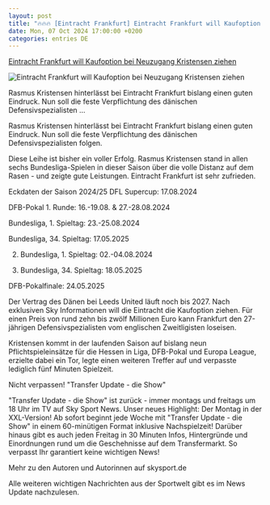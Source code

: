 ```yaml
---
layout: post
title: "🔥🔥🔥 [Eintracht Frankfurt] Eintracht Frankfurt will Kaufoption bei Neuzugang Kristensen ziehen"
date: Mon, 07 Oct 2024 17:00:00 +0200
categories: entries DE
---
```

[Eintracht Frankfurt will Kaufoption bei Neuzugang Kristensen ziehen](https://sport.sky.de/fussball/artikel/eintracht-frankfurt-will-kaufoption-bei-neuzugang-kristensen-ziehen/13229875/34943)

![Eintracht Frankfurt will Kaufoption bei Neuzugang Kristensen ziehen](https://e6.365dm.de/24/10/1600x900/skysport_de-kristensen-frankfurt_6709528.jpg?20241007153812)

Rasmus Kristensen hinterlässt bei Eintracht Frankfurt bislang einen guten Eindruck. Nun soll die feste Verpflichtung des dänischen Defensivspezialisten ...

Rasmus Kristensen hinterlässt bei Eintracht Frankfurt bislang einen guten Eindruck. Nun soll die feste Verpflichtung des dänischen Defensivspezialisten folgen.

Diese Leihe ist bisher ein voller Erfolg. Rasmus Kristensen stand in allen sechs Bundesliga-Spielen in dieser Saison über die volle Distanz auf dem Rasen - und zeigte gute Leistungen. Eintracht Frankfurt ist sehr zufrieden.

Eckdaten der Saison 2024/25 DFL Supercup: 17.08.2024

DFB-Pokal 1. Runde: 16.-19.08. & 27.-28.08.2024

Bundesliga, 1. Spieltag: 23.-25.08.2024

Bundesliga, 34. Spieltag: 17.05.2025

2. Bundesliga, 1. Spieltag: 02.-04.08.2024

2. Bundesliga, 34. Spieltag: 18.05.2025

DFB-Pokalfinale: 24.05.2025

Der Vertrag des Dänen bei Leeds United läuft noch bis 2027. Nach exklusiven Sky Informationen will die Eintracht die Kaufoption ziehen. Für einen Preis von rund zehn bis zwölf Millionen Euro kann Frankfurt den 27-jährigen Defensivspezialisten vom englischen Zweitligisten loseisen.

Kristensen kommt in der laufenden Saison auf bislang neun Pflichtspieleinsätze für die Hessen in Liga, DFB-Pokal und Europa League, erzielte dabei ein Tor, legte einen weiteren Treffer auf und verpasste lediglich fünf Minuten Spielzeit.

Nicht verpassen! "Transfer Update - die Show"

"Transfer Update - die Show" ist zurück - immer montags und freitags um 18 Uhr im TV auf Sky Sport News. Unser neues Highlight: Der Montag in der XXL-Version! Ab sofort beginnt jede Woche mit "Transfer Update - die Show" in einem 60-minütigen Format inklusive Nachspielzeit! Darüber hinaus gibt es auch jeden Freitag in 30 Minuten Infos, Hintergründe und Einordnungen rund um die Geschehnisse auf dem Transfermarkt. So verpasst Ihr garantiert keine wichtigen News!

Mehr zu den Autoren und Autorinnen auf skysport.de

Alle weiteren wichtigen Nachrichten aus der Sportwelt gibt es im News Update nachzulesen.

